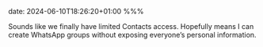 date: 2024-06-10T18:26:20+01:00
%%%

Sounds like we finally have limited Contacts access. Hopefully means I can create WhatsApp groups without exposing everyone’s personal information.
